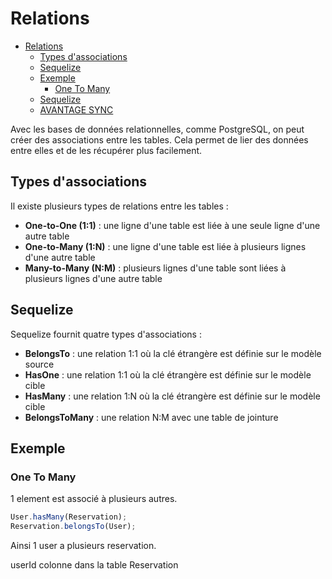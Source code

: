 # Relations

<!-- TOC -->
* [Relations](#relations)
  * [Types d'associations](#types-dassociations)
  * [Sequelize](#sequelize)
  * [Exemple](#exemple)
    * [One To Many](#one-to-many)
  * [Sequelize](#sequelize-)
  * [AVANTAGE SYNC](#avantage-sync)
<!-- TOC -->

Avec les bases de données relationnelles, comme PostgreSQL, on peut créer des associations entre les tables. Cela permet de lier des données entre elles et de les récupérer plus facilement.

## Types d'associations

Il existe plusieurs types de relations entre les tables :

- **One-to-One (1:1)** : une ligne d'une table est liée à une seule ligne d'une autre table
- **One-to-Many (1:N)** : une ligne d'une table est liée à plusieurs lignes d'une autre table
- **Many-to-Many (N:M)** : plusieurs lignes d'une table sont liées à plusieurs lignes d'une autre table

## Sequelize

Sequelize fournit quatre types d'associations :

- **BelongsTo** : une relation 1:1 où la clé étrangère est définie sur le modèle source
- **HasOne** : une relation 1:1 où la clé étrangère est définie sur le modèle cible
- **HasMany** : une relation 1:N où la clé étrangère est définie sur le modèle cible
- **BelongsToMany** : une relation N:M avec une table de jointure

## Exemple

### One To Many

1 element est associé à plusieurs autres.

```js
User.hasMany(Reservation);
Reservation.belongsTo(User);
```

Ainsi 1 user a plusieurs reservation.

userId colonne dans la table Reservation